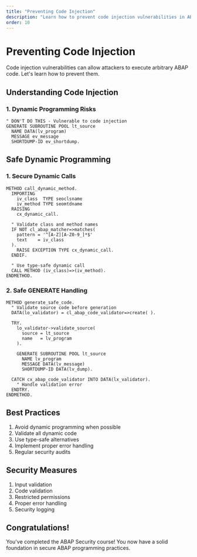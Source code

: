 ```yaml
---
title: "Preventing Code Injection"
description: "Learn how to prevent code injection vulnerabilities in ABAP"
order: 10
---
```


# Preventing Code Injection

Code injection vulnerabilities can allow attackers to execute arbitrary ABAP code. Let's learn how to prevent them.

## Understanding Code Injection

### 1. Dynamic Programming Risks

```abap
" DON'T DO THIS - Vulnerable to code injection
GENERATE SUBROUTINE POOL lt_source
  NAME DATA(lv_program)
  MESSAGE ev_message
  SHORTDUMP-ID ev_shortdump.
```

## Safe Dynamic Programming

### 1. Secure Dynamic Calls

```abap
METHOD call_dynamic_method.
  IMPORTING
    iv_class  TYPE seoclsname
    iv_method TYPE seomtdname
  RAISING
    cx_dynamic_call.
    
  " Validate class and method names
  IF NOT cl_abap_matcher=>matches( 
    pattern = '^[A-Z][A-Z0-9_]*$'
    text    = iv_class 
  ).
    RAISE EXCEPTION TYPE cx_dynamic_call.
  ENDIF.
  
  " Use type-safe dynamic call
  CALL METHOD (iv_class)=>(iv_method).
ENDMETHOD.
```

### 2. Safe GENERATE Handling

```abap
METHOD generate_safe_code.
  " Validate source code before generation
  DATA(lo_validator) = cl_abap_code_validator=>create( ).
  
  TRY.
    lo_validator->validate_source(
      source = lt_source
      name   = lv_program
    ).
    
    GENERATE SUBROUTINE POOL lt_source
      NAME lv_program
      MESSAGE DATA(lv_message)
      SHORTDUMP-ID DATA(lv_dump).
      
  CATCH cx_abap_code_validator INTO DATA(lx_validator).
    " Handle validation error
  ENDTRY.
ENDMETHOD.
```

## Best Practices

1. Avoid dynamic programming when possible
2. Validate all dynamic code
3. Use type-safe alternatives
4. Implement proper error handling
5. Regular security audits

## Security Measures

1. Input validation
2. Code validation
3. Restricted permissions
4. Proper error handling
5. Security logging

## Congratulations!

You've completed the ABAP Security course! You now have a solid foundation in secure ABAP programming practices.